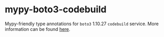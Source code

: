 # mypy-boto3-codebuild

Mypy-friendly type annotations for `boto3` 1.10.27 `codebuild` service.
More information can be found [here](https://github.com/vemel/mypy_boto3).
